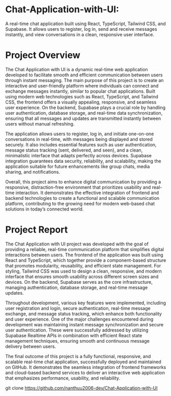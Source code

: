 # Chat-Application-with-UI:

A real-time chat application built using React, TypeScript, Tailwind CSS, and Supabase.
It allows users to register, log in, send and receive messages instantly, and view conversations in a clean, responsive user interface.


# Project Overview

The Chat Application with UI is a dynamic real-time web application developed to facilitate smooth and efficient communication between users through instant messaging. The main purpose of this project is to create an interactive and user-friendly platform where individuals can connect and exchange messages instantly, similar to popular chat applications. Built using modern web technologies such as React, TypeScript, and Tailwind CSS, the frontend offers a visually appealing, responsive, and seamless user experience. On the backend, Supabase plays a crucial role by handling user authentication, database storage, and real-time data synchronization, ensuring that all messages and updates are transmitted instantly between users without manual refreshing.

The application allows users to register, log in, and initiate one-on-one conversations in real-time, with messages being displayed and stored securely. It also includes essential features such as user authentication, message status tracking (sent, delivered, and seen), and a clean, minimalistic interface that adapts perfectly across devices. Supabase integration guarantees data security, reliability, and scalability, making the application suitable for future enhancements like group chats, media sharing, and notifications.

Overall, this project aims to enhance digital communication by providing a responsive, distraction-free environment that prioritizes usability and real-time interaction. It demonstrates the effective integration of frontend and backend technologies to create a functional and scalable communication platform, contributing to the growing need for modern web-based chat solutions in today’s connected world.

# Project Report

The Chat Application with UI project was developed with the goal of providing a reliable, real-time communication platform that simplifies digital interactions between users. The frontend of the application was built using React and TypeScript, which together provide a component-based structure that promotes modularity, reusability, and efficient state management. For styling, Tailwind CSS was used to design a clean, responsive, and modern interface that ensures smooth usability across different screen sizes and devices. On the backend, Supabase serves as the core infrastructure, managing authentication, database storage, and real-time message updates.

Throughout development, various key features were implemented, including user registration and login, secure authentication, real-time message exchange, and message status tracking, which enhance both functionality and user experience. One of the major challenges encountered during development was maintaining instant message synchronization and secure user authentication. These were successfully addressed by utilizing Supabase Realtime APIs in combination with efficient React state management techniques, ensuring smooth and continuous message delivery between users.

The final outcome of this project is a fully functional, responsive, and scalable real-time chat application, successfully deployed and maintained on GitHub. It demonstrates the seamless integration of frontend frameworks and cloud-based backend services to deliver an interactive web application that emphasizes performance, usability, and reliability.


git clone https://github.com/nanthuu2006-dev/Chat-Application-with-UI
